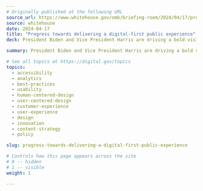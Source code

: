 ```yaml
---
# Originally published at the following URL
source_url: https://www.whitehouse.gov/omb/briefing-room/2024/04/17/progress-towards-delivering-a-digital-first-public-experience/
source: whitehouse
date: 2024-04-17
title: "Progress towards delivering a digital-first public experience"
deck: President Biden and Vice President Harris are driving a bold vision for government agencies to provide excellent digital experiences for Americans, as outlined in the recent guidance from the Office of Management and Budget (OMB). Agencies have already made significant strides—successes include how the IRS improved tax information accessibility and NASA streamlined its web presence. Moving forward, OMB will continue collaborating with agencies to ensure ongoing improvement in digital government services.

summary: President Biden and Vice President Harris are driving a bold vision for government agencies to provide excellent digital experiences for Americans, as outlined in the recent guidance from the Office of Management and Budget (OMB). Agencies have already made significant strides—successes include how the IRS improved tax information accessibility and NASA streamlined its web presence. Moving forward, OMB will continue collaborating with agencies to ensure ongoing improvement in digital government services.

# See all topics at https://digital.gov/topics
topics:
  - accessibility
  - analytics
  - best-practices
  - usability
  - human-centered-design
  - user-centered-design
  - customer-experience
  - user-experience
  - design
  - innovation
  - content-strategy
  - policy

slug: progress-towards-delivering-a-digital-first-public-experience

# Controls how this page appears across the site
# 0 -- hidden
# 1 -- visible
weight: 1

---
```

